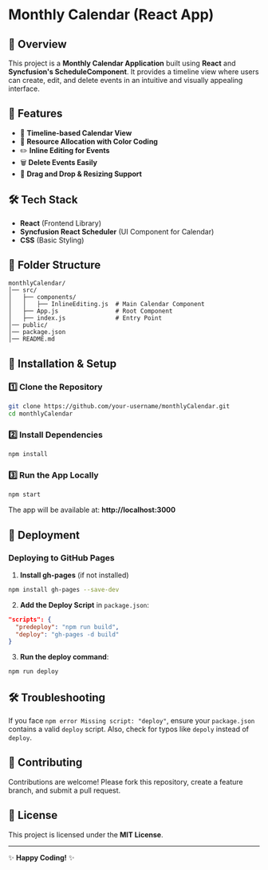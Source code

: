 # Monthly Calendar (React App)

## 📌 Overview
This project is a **Monthly Calendar Application** built using **React** and **Syncfusion's ScheduleComponent**. It provides a timeline view where users can create, edit, and delete events in an intuitive and visually appealing interface.

## 🚀 Features
- 📅 **Timeline-based Calendar View**
- 🎨 **Resource Allocation with Color Coding**
- ✏️ **Inline Editing for Events**
- 🗑️ **Delete Events Easily**
- 🔄 **Drag and Drop & Resizing Support**

## 🛠️ Tech Stack
- **React** (Frontend Library)
- **Syncfusion React Scheduler** (UI Component for Calendar)
- **CSS** (Basic Styling)

## 📂 Folder Structure
```
monthlyCalendar/
│── src/
│   ├── components/
│   │   ├── InlineEditing.js  # Main Calendar Component
│   ├── App.js                # Root Component
│   ├── index.js              # Entry Point
│── public/
│── package.json
│── README.md
```

## 🔧 Installation & Setup
### 1️⃣ Clone the Repository
```sh
git clone https://github.com/your-username/monthlyCalendar.git
cd monthlyCalendar
```

### 2️⃣ Install Dependencies
```sh
npm install
```

### 3️⃣ Run the App Locally
```sh
npm start
```
The app will be available at: **http://localhost:3000**

## 🚢 Deployment
### **Deploying to GitHub Pages**
1. **Install gh-pages** (if not installed)
```sh
npm install gh-pages --save-dev
```
2. **Add the Deploy Script** in `package.json`:
```json
"scripts": {
  "predeploy": "npm run build",
  "deploy": "gh-pages -d build"
}
```
3. **Run the deploy command**:
```sh
npm run deploy
```



## 🛠️ Troubleshooting
If you face `npm error Missing script: "deploy"`, ensure your `package.json` contains a valid `deploy` script. Also, check for typos like `depoly` instead of `deploy`.

## 🤝 Contributing
Contributions are welcome! Please fork this repository, create a feature branch, and submit a pull request.

## 📜 License
This project is licensed under the **MIT License**.

---
✨ **Happy Coding!** ✨

